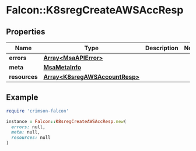 # Falcon::K8sregCreateAWSAccResp

## Properties

| Name | Type | Description | Notes |
| ---- | ---- | ----------- | ----- |
| **errors** | [**Array&lt;MsaAPIError&gt;**](MsaAPIError.md) |  |  |
| **meta** | [**MsaMetaInfo**](MsaMetaInfo.md) |  |  |
| **resources** | [**Array&lt;K8sregAWSAccountResp&gt;**](K8sregAWSAccountResp.md) |  |  |

## Example

```ruby
require 'crimson-falcon'

instance = Falcon::K8sregCreateAWSAccResp.new(
  errors: null,
  meta: null,
  resources: null
)
```

